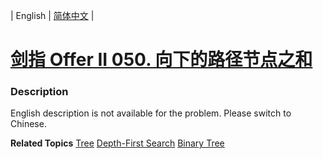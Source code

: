 | English | [简体中文](README.md) |

# [剑指 Offer II 050. 向下的路径节点之和](https://leetcode.cn/problems/6eUYwP)
 ### Description
<p>English description is not available for the problem. Please switch to Chinese.</p>

**Related Topics**  [Tree](https://leetcode.cn/tag/tree) [Depth-First Search](https://leetcode.cn/tag/depth-first-search) [Binary Tree](https://leetcode.cn/tag/binary-tree) 